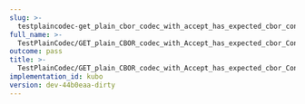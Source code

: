 ```yaml
---
slug: >-
  testplaincodec-get_plain_cbor_codec_with_accept_has_expected_cbor_content-type_and_body_as-is
full_name: >-
  TestPlainCodec/GET_plain_CBOR_codec_with_Accept_has_expected_cbor_Content-Type_and_body_as-is
outcome: pass
title: >-
  TestPlainCodec/GET_plain_CBOR_codec_with_Accept_has_expected_cbor_Content-Type_and_body_as-is
implementation_id: kubo
version: dev-44b0eaa-dirty
---
```


